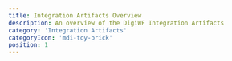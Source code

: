 ```yaml
---
title: Integration Artifacts Overview
description: An overview of the DigiWF Integration Artifacts
category: 'Integration Artifacts'
categoryIcon: 'mdi-toy-brick'
position: 1
---
```


<dwf-integration-artifact name="S3-Integration" description="Artifact to integrate a S3 
File Service." github="https://github.com/it-at-m/digiwf-s3-integration" 
docs="/resources/modules/s3integration"></dwf-integration-artifact>
